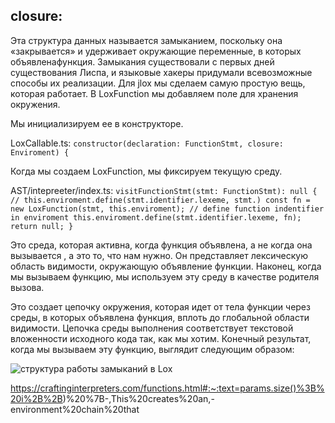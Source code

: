 ## closure:

Эта структура данных называется замыканием, поскольку она «закрывается» и удерживает окружающие переменные, в которых объявлена ​​функция. Замыкания существовали с первых дней существования Лиспа, и языковые хакеры придумали всевозможные способы их реализации. Для jlox мы сделаем самую простую вещь, которая работает. В LoxFunction мы добавляем поле для хранения окружения.

Мы инициализируем ее в конструкторе.


LoxCallable.ts: 
``
constructor(declaration: FunctionStmt, closure: Enviroment) {
``

Когда мы создаем LoxFunction, мы фиксируем текущую среду.

AST/intepreeter/index.ts:
``
    visitFunctionStmt(stmt: FunctionStmt): null {
        // this.enviroment.define(stmt.identifier.lexeme, stmt.)
        const fn = new LoxFunction(stmt, this.enviroment);
        // define function indentifier in enviroment
        this.enviroment.define(stmt.identifier.lexeme, fn);
        return null;
    }
``

Это среда, которая активна, когда функция объявлена, а не когда она вызывается , а это то, что нам нужно. Он представляет лексическую область видимости, окружающую объявление функции. Наконец, когда мы вызываем функцию, мы используем эту среду в качестве родителя вызова.


Это создает цепочку окружения, которая идет от тела функции через среды, в которых объявлена ​​функция, вплоть до глобальной области видимости. Цепочка среды выполнения соответствует текстовой вложенности исходного кода так, как мы хотим. Конечный результат, когда мы вызываем эту функцию, выглядит следующим образом:


![структура работы замыканий в Lox](https://craftinginterpreters.com/image/functions/closure.png "Title")

https://craftinginterpreters.com/functions.html#:~:text=params.size()%3B%20i%2B%2B)%20%7B-,This%20creates%20an,-environment%20chain%20that